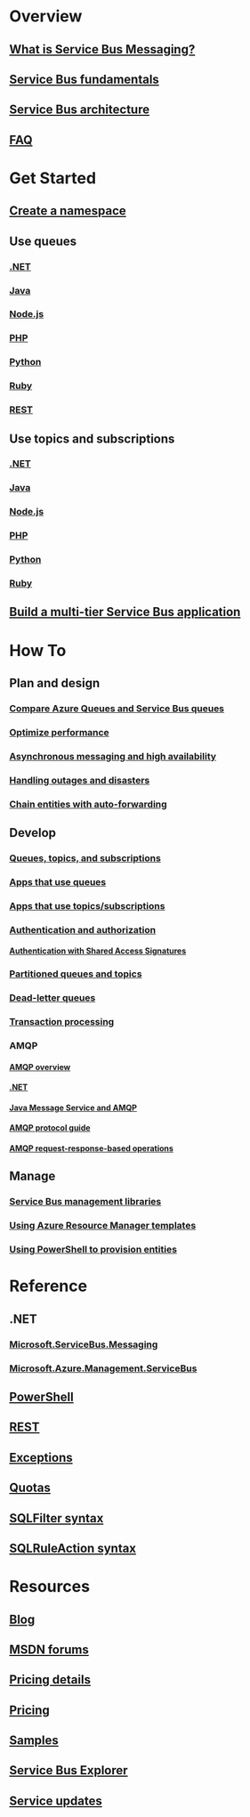 # Overview
## [What is Service Bus Messaging?](service-bus-messaging-overview.md)
## [Service Bus fundamentals](service-bus-fundamentals-hybrid-solutions.md)
## [Service Bus architecture](service-bus-architecture.md)
## [FAQ](service-bus-faq.md)

# Get Started
## [Create a namespace](service-bus-create-namespace-portal.md)
## Use queues
### [.NET](service-bus-dotnet-get-started-with-queues.md)
### [Java](service-bus-java-how-to-use-queues.md)
### [Node.js](service-bus-nodejs-how-to-use-queues.md)
### [PHP](service-bus-php-how-to-use-queues.md)
### [Python](service-bus-python-how-to-use-queues.md)
### [Ruby](service-bus-ruby-how-to-use-queues.md)
### [REST](service-bus-dotnet-get-started-with-queues.md)
## Use topics and subscriptions
### [.NET](service-bus-dotnet-how-to-use-topics-subscriptions.md)
### [Java](service-bus-java-how-to-use-topics-subscriptions.md)
### [Node.js](service-bus-nodejs-how-to-use-topics-subscriptions.md)
### [PHP](service-bus-php-how-to-use-topics-subscriptions.md)
### [Python](service-bus-python-how-to-use-topics-subscriptions.md)
### [Ruby](service-bus-ruby-how-to-use-topics-subscriptions.md)
## [Build a multi-tier Service Bus application](service-bus-dotnet-multi-tier-app-using-service-bus-queues.md)

# How To
## Plan and design
### [Compare Azure Queues and Service Bus queues](service-bus-azure-and-service-bus-queues-compared-contrasted.md)
### [Optimize performance](service-bus-performance-improvements.md)
### [Asynchronous messaging and high availability](service-bus-async-messaging.md)
### [Handling outages and disasters](service-bus-outages-disasters.md)
### [Chain entities with auto-forwarding](service-bus-auto-forwarding.md)

## Develop
### [Queues, topics, and subscriptions](service-bus-queues-topics-subscriptions.md)
### [Apps that use queues](service-bus-create-queues.md)
### [Apps that use topics/subscriptions](service-bus-create-topics-subscriptions.md)
### [Authentication and authorization](service-bus-authentication-and-authorization.md)
#### [Authentication with Shared Access Signatures](service-bus-sas.md)
### [Partitioned queues and topics](service-bus-partitioning.md)
### [Dead-letter queues](service-bus-dead-letter-queues.md)
### [Transaction processing](service-bus-transactions.md)
### AMQP
#### [AMQP overview](service-bus-amqp-overview.md)
#### [.NET](service-bus-amqp-dotnet.md)
#### [Java Message Service and AMQP](service-bus-java-how-to-use-jms-api-amqp.md)
#### [AMQP protocol guide](service-bus-amqp-protocol-guide.md)
#### [AMQP request-response-based operations](service-bus-amqp-request-response.md)

## Manage
### [Service Bus management libraries](service-bus-management-libraries.md)
### [Using Azure Resource Manager templates](service-bus-resource-manager-overview.md)
### [Using PowerShell to provision entities](service-bus-manage-with-ps.md)

# Reference
## .NET
### [Microsoft.ServiceBus.Messaging](https://docs.microsoft.com/en-us/dotnet/api/microsoft.servicebus.messaging)
### [Microsoft.Azure.Management.ServiceBus](https://docs.microsoft.com/en-us/dotnet/api/microsoft.azure.management.servicebus)
## [PowerShell](https://docs.microsoft.com/en-us/powershell/module/azurerm.servicebus)
## [REST](https://docs.microsoft.com/en-us/rest/api/servicebus)
## [Exceptions](service-bus-messaging-exceptions.md)
## [Quotas](service-bus-quotas.md)
## [SQLFilter syntax](service-bus-messaging-sql-filter.md)
## [SQLRuleAction syntax](service-bus-messaging-sql-rule-action.md)

# Resources
## [Blog](https://blogs.msdn.microsoft.com/servicebus/)
## [MSDN forums](https://social.msdn.microsoft.com/forums/home?forum=servbus)
## [Pricing details](service-bus-pricing-billing.md)
## [Pricing](https://www.azure.cn/pricing/details/messaging/)
## [Samples](service-bus-samples.md)
## [Service Bus Explorer](https://github.com/paolosalvatori/ServiceBusExplorer)
## [Service updates](https://azure.microsoft.com/updates/?product=service-bus)
